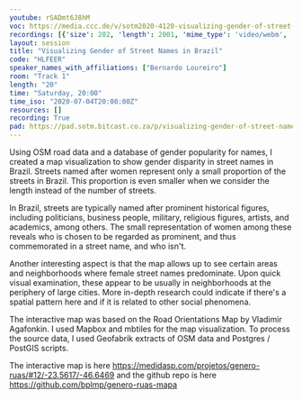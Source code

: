 ```yaml
---
youtube: rSADmt6J8hM
voc: https://media.ccc.de/v/sotm2020-4120-visualizing-gender-of-street-names-in-brazil
recordings: [{'size': 202, 'length': 2001, 'mime_type': 'video/webm', 'language': 'eng', 'filename': 'sotm2020-4120-eng-Visualizing_Gender_of_Street_Names_in_Brazil_webm-hd.webm', 'state': 'new', 'folder': 'webm-hd', 'high_quality': True, 'width': 1920, 'height': 1080, 'updated_at': '2020-07-15T23:02:17.468+02:00', 'recording_url': 'https://cdn.media.ccc.de/events/sotm/2020/webm-hd/sotm2020-4120-eng-Visualizing_Gender_of_Street_Names_in_Brazil_webm-hd.webm', 'url': 'https://media.ccc.de/public/recordings/47487', 'event_url': 'https://media.ccc.de/public/events/3e08867c-4b6e-5885-b95d-ad66b02d0e27', 'conference_url': 'https://media.ccc.de/public/conferences/sotm2020'}, {'size': 75, 'length': 2001, 'mime_type': 'video/webm', 'language': 'eng', 'filename': 'sotm2020-4120-eng-Visualizing_Gender_of_Street_Names_in_Brazil_webm-sd.webm', 'state': 'new', 'folder': 'webm-sd', 'high_quality': False, 'width': 720, 'height': 576, 'updated_at': '2020-07-15T22:44:40.133+02:00', 'recording_url': 'https://cdn.media.ccc.de/events/sotm/2020/webm-sd/sotm2020-4120-eng-Visualizing_Gender_of_Street_Names_in_Brazil_webm-sd.webm', 'url': 'https://media.ccc.de/public/recordings/47483', 'event_url': 'https://media.ccc.de/public/events/3e08867c-4b6e-5885-b95d-ad66b02d0e27', 'conference_url': 'https://media.ccc.de/public/conferences/sotm2020'}, {'size': 30, 'length': 2001, 'mime_type': 'audio/mpeg', 'language': 'eng', 'filename': 'sotm2020-4120-eng-Visualizing_Gender_of_Street_Names_in_Brazil_mp3.mp3', 'state': 'new', 'folder': 'mp3', 'high_quality': False, 'width': 0, 'height': 0, 'updated_at': '2020-07-15T22:39:38.073+02:00', 'recording_url': 'https://cdn.media.ccc.de/events/sotm/2020/mp3/sotm2020-4120-eng-Visualizing_Gender_of_Street_Names_in_Brazil_mp3.mp3', 'url': 'https://media.ccc.de/public/recordings/47482', 'event_url': 'https://media.ccc.de/public/events/3e08867c-4b6e-5885-b95d-ad66b02d0e27', 'conference_url': 'https://media.ccc.de/public/conferences/sotm2020'}, {'size': 64, 'length': 2001, 'mime_type': 'video/mp4', 'language': 'eng', 'filename': 'sotm2020-4120-eng-Visualizing_Gender_of_Street_Names_in_Brazil_sd.mp4', 'state': 'new', 'folder': 'h264-sd', 'high_quality': False, 'width': 720, 'height': 576, 'updated_at': '2020-07-15T22:39:25.970+02:00', 'recording_url': 'https://cdn.media.ccc.de/events/sotm/2020/h264-sd/sotm2020-4120-eng-Visualizing_Gender_of_Street_Names_in_Brazil_sd.mp4', 'url': 'https://media.ccc.de/public/recordings/47481', 'event_url': 'https://media.ccc.de/public/events/3e08867c-4b6e-5885-b95d-ad66b02d0e27', 'conference_url': 'https://media.ccc.de/public/conferences/sotm2020'}, {'size': 185, 'length': 2001, 'mime_type': 'video/mp4', 'language': 'eng', 'filename': 'sotm2020-4120-eng-Visualizing_Gender_of_Street_Names_in_Brazil_hd.mp4', 'state': 'new', 'folder': 'h264-hd', 'high_quality': True, 'width': 1920, 'height': 1080, 'updated_at': '2020-07-15T22:31:20.481+02:00', 'recording_url': 'https://cdn.media.ccc.de/events/sotm/2020/h264-hd/sotm2020-4120-eng-Visualizing_Gender_of_Street_Names_in_Brazil_hd.mp4', 'url': 'https://media.ccc.de/public/recordings/47479', 'event_url': 'https://media.ccc.de/public/events/3e08867c-4b6e-5885-b95d-ad66b02d0e27', 'conference_url': 'https://media.ccc.de/public/conferences/sotm2020'}]
layout: session
title: "Visualizing Gender of Street Names in Brazil"
code: "HLFEER"
speaker_names_with_affiliations: ["Bernardo Loureiro"]
room: "Track 1"
length: "20"
time: "Saturday, 20:00"
time_iso: "2020-07-04T20:00:00Z"
resources: []
recording: True
pad: https://pad.sotm.bitcast.co.za/p/visualizing-gender-of-street-names-in-brazil
---
```

Using OSM road data and a database of gender popularity for names, I created a map visualization to show gender disparity in street names in Brazil. Streets named after women represent only a small proportion of the streets in Brazil. This proportion is even smaller when we consider the length instead of the number of streets.

In Brazil, streets are typically named after prominent historical figures, including politicians, business people, military, religious figures, artists, and academics, among others. The small representation of women among these reveals who is chosen to be regarded as prominent, and thus commemorated in a street name, and who isn't. 

Another interesting aspect is that the map allows up to see certain areas and neighborhoods where female street names predominate. Upon quick visual examination, these appear to be usually in neighborhoods at the periphery of large cities. More in-depth research could indicate if there's a spatial pattern here and if it is related to other social phenomena.

The interactive map was based on the Road Orientations Map by Vladimir Agafonkin. I used Mapbox and mbtiles for the map visualization. To process the source data, I used Geofabrik extracts of OSM data and Postgres / PostGIS scripts.

The interactive map is here https://medidasp.com/projetos/genero-ruas/#12/-23.5617/-46.6469 and the github repo is here https://github.com/bplmp/genero-ruas-mapa
